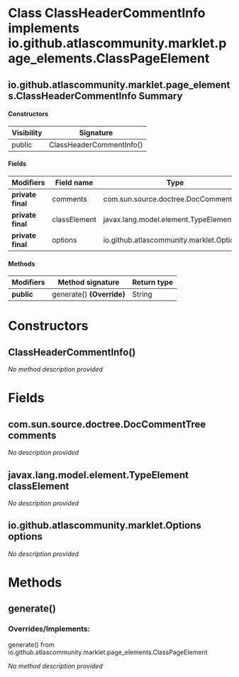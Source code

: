 Class ClassHeaderCommentInfo implements io.github.atlascommunity.marklet.page_elements.ClassPageElement
=======================================================================================================


io.github.atlascommunity.marklet.page_elements.ClassHeaderCommentInfo Summary
-------
#### Constructors
| Visibility | Signature                |
| ---------- | ------------------------ |
| public     | ClassHeaderCommentInfo() |
#### Fields
| Modifiers         | Field name   | Type                                     |
| ----------------- | ------------ | ---------------------------------------- |
| **private final** | comments     | com.sun.source.doctree.DocCommentTree    |
| **private final** | classElement | javax.lang.model.element.TypeElement     |
| **private final** | options      | io.github.atlascommunity.marklet.Options |
#### Methods
| Modifiers  | Method signature          | Return type |
| ---------- | ------------------------- | ----------- |
| **public** | generate() **(Override)** | String      |

Constructors
============
ClassHeaderCommentInfo()
------------------------
*No method description provided*


Fields
======
com.sun.source.doctree.DocCommentTree comments
----------------------------------------------
*No description provided*


javax.lang.model.element.TypeElement classElement
-------------------------------------------------
*No description provided*


io.github.atlascommunity.marklet.Options options
------------------------------------------------
*No description provided*


Methods
=======
generate()
----------
### Overrides/Implements:
generate() from io.github.atlascommunity.marklet.page_elements.ClassPageElement

*No method description provided*


